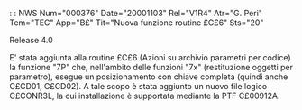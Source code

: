  :  : NWS Num="000376" Date="20001103" Rel="V1R4" Atr="G. Peri" Tem="TEC" App="B£" Tit="Nuova funzione routine £C£6" Sts="20"

Release 4.0

E' stata aggiunta alla routine £C£6 (Azioni su archivio parametri per codice) la funzione "7P" che,
nell'ambito delle funzioni "7x" (restituzione oggetti per parametro), esegue un posizionamento con
chiave completa (quindi anche C£CD01, C£CD02). A tale scopo è stata aggiunto un nuovo file logico C£CONR3L, la cui installazione è supportata mediante la PTF C£00912A.


